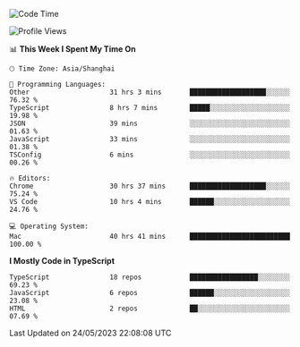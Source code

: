 <!--START_SECTION:waka-->
![Code Time](http://img.shields.io/badge/Code%20Time-4%2C535%20hrs%2034%20mins-blue)

![Profile Views](http://img.shields.io/badge/Profile%20Views-5-blue)

📊 **This Week I Spent My Time On** 

```text
🕑︎ Time Zone: Asia/Shanghai

💬 Programming Languages: 
Other                    31 hrs 3 mins       ███████████████████░░░░░░   76.32 % 
TypeScript               8 hrs 7 mins        █████░░░░░░░░░░░░░░░░░░░░   19.98 % 
JSON                     39 mins             ░░░░░░░░░░░░░░░░░░░░░░░░░   01.63 % 
JavaScript               33 mins             ░░░░░░░░░░░░░░░░░░░░░░░░░   01.38 % 
TSConfig                 6 mins              ░░░░░░░░░░░░░░░░░░░░░░░░░   00.26 % 

🔥 Editors: 
Chrome                   30 hrs 37 mins      ███████████████████░░░░░░   75.24 % 
VS Code                  10 hrs 4 mins       ██████░░░░░░░░░░░░░░░░░░░   24.76 % 

💻 Operating System: 
Mac                      40 hrs 41 mins      █████████████████████████   100.00 % 
```

**I Mostly Code in TypeScript** 

```text
TypeScript               18 repos            █████████████████░░░░░░░░   69.23 % 
JavaScript               6 repos             ██████░░░░░░░░░░░░░░░░░░░   23.08 % 
HTML                     2 repos             ██░░░░░░░░░░░░░░░░░░░░░░░   07.69 % 
```




 Last Updated on 24/05/2023 22:08:08 UTC
<!--END_SECTION:waka-->
